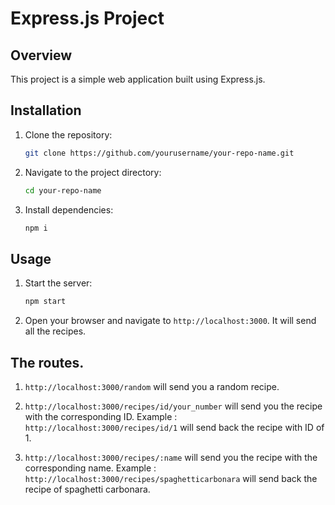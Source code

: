 # Express.js Project

## Overview
This project is a simple web application built using Express.js.

## Installation
1. Clone the repository:
    ```sh
    git clone https://github.com/yourusername/your-repo-name.git
    ```
2. Navigate to the project directory:
    ```sh
    cd your-repo-name
    ```
3. Install dependencies:
    ```sh
    npm i
    ```

## Usage
1. Start the server:
    ```sh
    npm start
    ```
2. Open your browser and navigate to `http://localhost:3000`. It will send all the recipes.

## The routes. 

1. `http://localhost:3000/random` will send you a random recipe. 
2. `http://localhost:3000/recipes/id/your_number` will send you the recipe with the corresponding ID. 
   Example : `http://localhost:3000/recipes/id/1` will send back the recipe with ID of 1.

3. `http://localhost:3000/recipes/:name` will send you the recipe with the corresponding name. 
Example : `http://localhost:3000/recipes/spaghetticarbonara` will send back the recipe of spaghetti carbonara.


